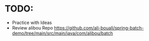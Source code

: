 # TODO:
- Practice with Ideas
- Review alibou Repo https://github.com/ali-bouali/spring-batch-demo/tree/main/src/main/java/com/alibou/batch

